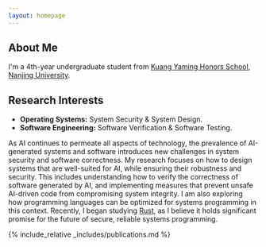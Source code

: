 ```yaml
---
layout: homepage
---
```


## About Me

I'm a 4th-year undergraduate student from [Kuang Yaming Honors School](https://dii.nju.edu.cn/main.htm), [Nanjing University](https://www.nju.edu.cn). 



## Research Interests

- **Operating Systems:** System Security & System Design.
- **Software Engineering:** Software Verification & Software Testing.

As AI continues to permeate all aspects of technology, the prevalence of AI-generated systems and software introduces new challenges in system security and software correctness. My research focuses on how to design systems that are well-suited for AI, while ensuring their robustness and security. This includes understanding how to verify the correctness of software generated by AI, and implementing measures that prevent unsafe AI-driven code from compromising system integrity. I am also exploring how programming languages can be optimized for systems programming in this context. Recently, I began studying [Rust](https://doc.rust-lang.org/book/title-page.html), as I believe it holds significant promise for the future of secure, reliable systems programming.

{% include_relative _includes/publications.md %}

<!-- {% include_relative _includes/services.md %} -->
